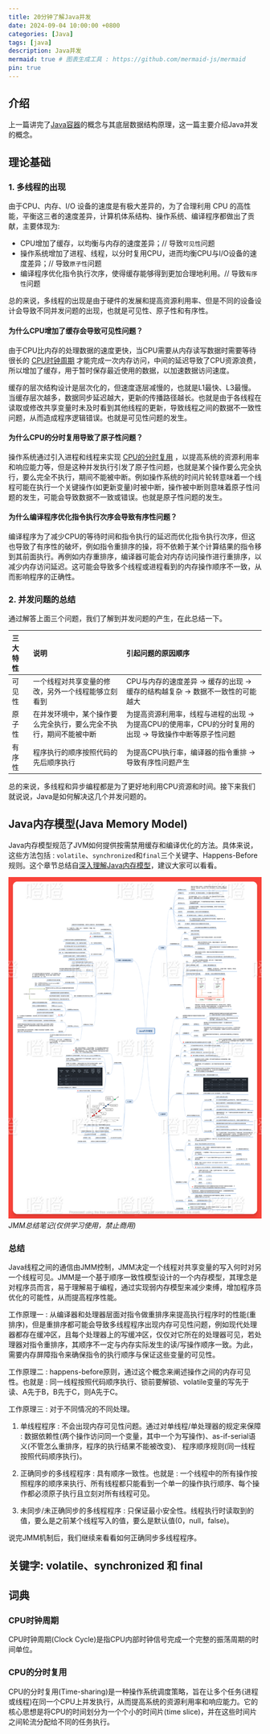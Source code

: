 ```yaml
---
title: 20分钟了解Java并发
date: 2024-09-04 10:00:00 +0800
categories: [Java]
tags: [java]
description: Java并发
mermaid: true # 图表生成工具 : https://github.com/mermaid-js/mermaid
pin: true
---
```


## 介绍
上一篇讲完了[Java容器](https://dengyaqi.github.io/posts/java-collections/)的概念与其底层数据结构原理，这一篇主要介绍Java并发的概念。

## 理论基础

### 1. 多线程的出现
由于CPU、内存、I/O 设备的速度是有极大差异的，为了合理利用 CPU 的高性能，平衡这三者的速度差异，计算机体系结构、操作系统、编译程序都做出了贡献，主要体现为:

  - CPU增加了缓存，以均衡与内存的速度差异；// 导致`可见性`问题
  - 操作系统增加了进程、线程，以分时复用CPU，进而均衡CPU与I/O设备的速度差异；// 导致`原子性`问题
  - 编译程序优化指令执行次序，使得缓存能够得到更加合理地利用。// 导致`有序性`问题

总的来说，多线程的出现是由于硬件的发展和提高资源利用率、但是不同的设备设计会导致不同并发问题的出现，也就是可见性、原子性和有序性。

#### 为什么CPU增加了缓存会导致可见性问题？
由于CPU比内存的处理数据的速度更快，当CPU需要从内存读写数据时需要等待很长的 [CPU时钟周期](#CPU时钟周期) 才能完成一次内存访问，中间的延迟导致了CPU资源浪费，所以增加了缓存，用于暂时保存最近使用的数据，以加速数据访问速度。 

缓存的层次结构设计是层次化的，但速度逐层减慢的，也就是L1最快、L3最慢。当缓存层次越多，数据同步延迟越大，更新的传播路径越长。也就是由于各线程在读取或修改共享变量时未及时看到其他线程的更新，导致线程之间的数据不一致性问题，从而造成程序逻辑错误。也就是可见性问题的发生。

#### 为什么CPU的分时复用导致了原子性问题？
操作系统通过引入进程和线程来实现 [CPU的分时复用](#CPU的分时复用) ，以提高系统的资源利用率和响应能力等，但是这种并发执行引发了原子性问题，也就是某个操作要么完全执行，要么完全不执行，期间不能被中断。例如操作系统的时间片轮转意味着一个线程可能在执行一个关键操作(如更新变量)时被中断，操作被中断则意味着原子性问题的发生，可能会导致数据不一致或错误。也就是原子性问题的发生。

#### 为什么编译程序优化指令执行次序会导致有序性问题？
编译程序为了减少CPU的等待时间和指令执行的延迟而优化指令执行次序，但这也导致了有序性的破坏，例如指令重排序的操，将不依赖于某个计算结果的指令移到其前面执行。再例如内存重排序，编译器可能会对内存访问操作进行重排序，以减少内存访问延迟。这可能会导致多个线程或进程看到的内存操作顺序不一致，从而影响程序的正确性。

### 2. 并发问题的总结
通过解答上面三个问题，我们了解到并发问题的产生，在此总结一下。

|三大特性|说明|引起问题的原因顺序|
|:---|:---|:---|
|可见性|一个线程对共享变量的修改，另外一个线程能够立刻看到|CPU与内存的速度差异 -> 缓存的出现 -> 缓存的结构越复杂 -> 数据不一致性的可能越大|
|原子性|在并发环境中，某个操作要么完全执行，要么完全不执行，期间不能被中断|为提高资源利用率，线程与进程的出现 -> 为提高CPU的使用率，CPU的分时复用的出现 -> 导致操作中断等原子性问题|
|有序性|程序执行的顺序按照代码的先后顺序执行|为提高CPU执行率，编译器的指令重排 -> 导致有序性问题产生|

总的来说，多线程和异步编程都是为了更好地利用CPU资源和时间。接下来我们就说说，Java是如何解决这几个并发问题的。

## Java内存模型(Java Memory Model)
Java内存模型规范了JVM如何提供按需禁用缓存和编译优化的方法。具体来说，这些方法包括 : `volatile`、`synchronized`和`final`三个关键字、Happens-Before规则。这个章节总结自[深入理解Java内存模型](https://www.infoq.cn/minibook/java_memory_model)，建议大家可以看看。

![JMM总结笔记](/assets/img/java/jmm_watermark.png)
_JMM总结笔记(仅供学习使用，禁止商用)_

### 总结
Java线程之间的通信由JMM控制，JMM决定一个线程对共享变量的写入何时对另一个线程可见。JMM是一个基于顺序一致性模型设计的一个内存模型，其理念是对程序员而言，易于理解易于编程，通过实现弱内存模型来减少束缚，增加程序员优化的可能性，从而提高程序性能。

工作原理一 : 从编译器和处理器层面对指令做重排序来提高执行程序时的性能(重排序)，但是重排序都可能会导致多线程程序出现内存可见性问题，例如现代处理器都存在缓冲区，且每个处理器上的写缓冲区，仅仅对它所在的处理器可见，若处理器对指令重排序，其顺序不一定与内存实际发生的读/写操作顺序一致。为此，需要内存屏障指令来确保指令的执行顺序与保证这些变量的可见性。

工作原理二 : happens-before原则，通过这个概念来阐述操作之间的内存可见性。也就是 : 同一线程按照代码顺序执行、锁前要解锁、volatile变量的写先于读、A先于B，B先于C，则A先于C。

工作原理三 : 对于不同情况的不同处理。

1. 单线程程序 : 不会出现内存可见性问题。通过对单线程/单处理器的规定来保障 : 数据依赖性(两个操作访问同一个变量，其中一个为写操作)、as-if-serial语义(不管怎么重排序，程序的执行结果不能被改变)、 程序顺序规则(同一线程按照代码顺序执行)。

2. 正确同步的多线程程序 : 具有顺序一致性。也就是 : 一个线程中的所有操作按照程序的顺序来执行、所有线程都只能看到一个单一的操作执行顺序、每个操作都必须原子执行且立刻对所有线程可见。

3. 未同步/未正确同步的多线程程序 : 只保证最小安全性。线程执行时读取到的值，要么是之前某个线程写入的值，要么是默认值(0，null，false)。

说完JMM机制后，我们继续来看看如何正确同步多线程程序。

## 关键字: volatile、synchronized 和 final

## 词典

### CPU时钟周期

CPU时钟周期(Clock Cycle)是指CPU内部时钟信号完成一个完整的振荡周期的时间单位。

### CPU的分时复用

CPU的分时复用(Time-sharing)是一种操作系统调度策略，旨在让多个任务(进程或线程)在同一个CPU上并发执行，从而提高系统的资源利用率和响应能力。它的核心思想是将CPU的时间划分为一个个小的时间片(time slice)，并在这些时间片之间轮流分配给不同的任务执行。
